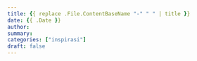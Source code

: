 ```yaml
---
title: {{ replace .File.ContentBaseName "-" " " | title }}
date: {{ .Date }}
author: 
summary: 
categories: ["inspirasi"]
draft: false
---
```

